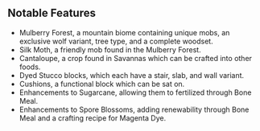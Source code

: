 ## Notable Features
* Mulberry Forest, a mountain biome containing unique mobs, an exclusive wolf variant, tree type, and a complete woodset.
* Silk Moth, a friendly mob found in the Mulberry Forest.
* Cantaloupe, a crop found in Savannas which can be crafted into other foods.
* Dyed Stucco blocks, which each have a stair, slab, and wall variant.
* Cushions, a functional block which can be sat on.
* Enhancements to Sugarcane, allowing them to fertilized through Bone Meal.
* Enhancements to Spore Blossoms, adding renewability through Bone Meal and a crafting recipe for Magenta Dye.
